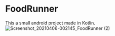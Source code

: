 # FoodRunner
This a small android project made in Kotlin.
![Screenshot_20210406-002145_FoodRunner (2)](https://user-images.githubusercontent.com/62838207/114206919-751f2500-9979-11eb-943a-d272313a8dc6.jpg)

